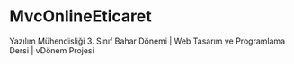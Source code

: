 # MvcOnlineEticaret
 Yazılım Mühendisliği 3. Sınıf Bahar Dönemi | Web Tasarım ve Programlama Dersi | vDönem Projesi
